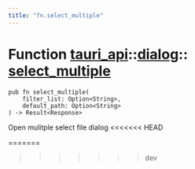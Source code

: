 ```yaml
---
title: "fn.select_multiple"
---
```


# Function [tauri_api](/docs/api/rust/tauri_api/../index.html)::​[dialog](/docs/api/rust/tauri_api/index.html)::​[select_multiple](/docs/api/rust/tauri_api/)

    pub fn select_multiple(
        filter_list: Option<String>, 
        default_path: Option<String>
    ) -> Result<Response>

Open mulitple select file dialog
<<<<<<< HEAD
      
=======
>>>>>>> dev
